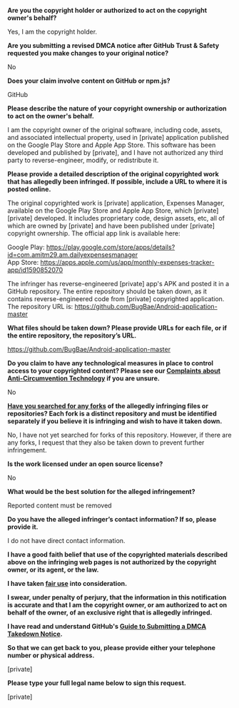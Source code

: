 **Are you the copyright holder or authorized to act on the copyright owner's behalf?**

Yes, I am the copyright holder.

**Are you submitting a revised DMCA notice after GitHub Trust & Safety requested you make changes to your original notice?**

No

**Does your claim involve content on GitHub or npm.js?**

GitHub

**Please describe the nature of your copyright ownership or authorization to act on the owner's behalf.**

I am the copyright owner of the original software, including code, assets, and associated intellectual property, used in [private] application published on the Google Play Store and Apple App Store. This software has been developed and published by [private], and I have not authorized any third party to reverse-engineer, modify, or redistribute it.

**Please provide a detailed description of the original copyrighted work that has allegedly been infringed. If possible, include a URL to where it is posted online.**

The original copyrighted work is [private] application, Expenses Manager, available on the Google Play Store and Apple App Store, which [private] [private] developed. It includes proprietary code, design assets, etc, all of which are owned by [private] and have been published under [private] copyright ownership. The official app link is available here:

Google Play: https://play.google.com/store/apps/details?id=com.amitm29.am.dailyexpensesmanager  
App Store: https://apps.apple.com/us/app/monthly-expenses-tracker-app/id1590852070

The infringer has reverse-engineered [private] app's APK and posted it in a GitHub repository. The entire repository should be taken down, as it contains reverse-engineered code from [private] copyrighted application. The repository URL is: https://github.com/BugBae/Android-application-master

**What files should be taken down? Please provide URLs for each file, or if the entire repository, the repository’s URL.**

https://github.com/BugBae/Android-application-master

**Do you claim to have any technological measures in place to control access to your copyrighted content? Please see our <a href="https://docs.github.com/articles/guide-to-submitting-a-dmca-takedown-notice#complaints-about-anti-circumvention-technology">Complaints about Anti-Circumvention Technology</a> if you are unsure.**

No

**<a href="https://docs.github.com/articles/dmca-takedown-policy#b-what-about-forks-or-whats-a-fork">Have you searched for any forks</a> of the allegedly infringing files or repositories? Each fork is a distinct repository and must be identified separately if you believe it is infringing and wish to have it taken down.**

No, I have not yet searched for forks of this repository. However, if there are any forks, I request that they also be taken down to prevent further infringement.

**Is the work licensed under an open source license?**

No

**What would be the best solution for the alleged infringement?**

Reported content must be removed

**Do you have the alleged infringer’s contact information? If so, please provide it.**

I do not have direct contact information.

**I have a good faith belief that use of the copyrighted materials described above on the infringing web pages is not authorized by the copyright owner, or its agent, or the law.**

**I have taken <a href="https://www.lumendatabase.org/topics/22">fair use</a> into consideration.**

**I swear, under penalty of perjury, that the information in this notification is accurate and that I am the copyright owner, or am authorized to act on behalf of the owner, of an exclusive right that is allegedly infringed.**

**I have read and understand GitHub's <a href="https://docs.github.com/articles/guide-to-submitting-a-dmca-takedown-notice/">Guide to Submitting a DMCA Takedown Notice</a>.**

**So that we can get back to you, please provide either your telephone number or physical address.**

[private]

**Please type your full legal name below to sign this request.**

[private]
